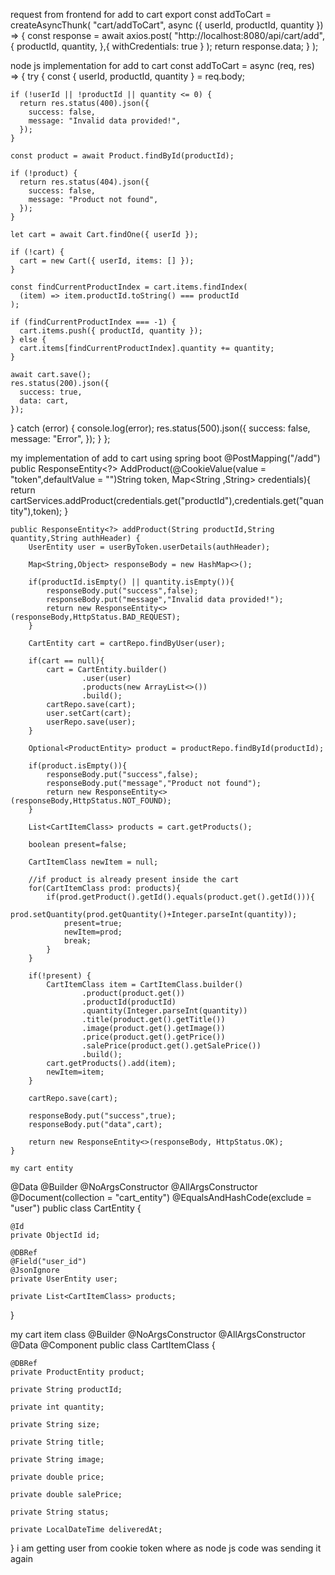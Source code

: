 request from frontend for add to cart
export const addToCart = createAsyncThunk(
  "cart/addToCart",
  async ({ userId, productId, quantity }) => {
    const response = await axios.post(
      "http://localhost:8080/api/cart/add",
      {
        productId,
        quantity,
      },{
        withCredentials: true
      }
    );
    return response.data;
  }
);

node js implementation for add to cart
const addToCart = async (req, res) => {
  try {
    const { userId, productId, quantity } = req.body;

    if (!userId || !productId || quantity <= 0) {
      return res.status(400).json({
        success: false,
        message: "Invalid data provided!",
      });
    }

    const product = await Product.findById(productId);

    if (!product) {
      return res.status(404).json({
        success: false,
        message: "Product not found",
      });
    }

    let cart = await Cart.findOne({ userId });

    if (!cart) {
      cart = new Cart({ userId, items: [] });
    }

    const findCurrentProductIndex = cart.items.findIndex(
      (item) => item.productId.toString() === productId
    );

    if (findCurrentProductIndex === -1) {
      cart.items.push({ productId, quantity });
    } else {
      cart.items[findCurrentProductIndex].quantity += quantity;
    }

    await cart.save();
    res.status(200).json({
      success: true,
      data: cart,
    });
  } catch (error) {
    console.log(error);
    res.status(500).json({
      success: false,
      message: "Error",
    });
  }
};

my implementation of add to cart using spring boot
@PostMapping("/add")
    public ResponseEntity<?> AddProduct(@CookieValue(value = "token",defaultValue = "")String token, Map<String ,String> credentials){
        return cartServices.addProduct(credentials.get("productId"),credentials.get("quantity"),token);
    }

    public ResponseEntity<?> addProduct(String productId,String quantity,String authHeader) {
        UserEntity user = userByToken.userDetails(authHeader);

        Map<String,Object> responseBody = new HashMap<>();

        if(productId.isEmpty() || quantity.isEmpty()){
            responseBody.put("success",false);
            responseBody.put("message","Invalid data provided!");
            return new ResponseEntity<>(responseBody,HttpStatus.BAD_REQUEST);
        }

        CartEntity cart = cartRepo.findByUser(user);

        if(cart == null){
            cart = CartEntity.builder()
                    .user(user)
                    .products(new ArrayList<>())
                    .build();
            cartRepo.save(cart);
            user.setCart(cart);
            userRepo.save(user);
        }

        Optional<ProductEntity> product = productRepo.findById(productId);

        if(product.isEmpty()){
            responseBody.put("success",false);
            responseBody.put("message","Product not found");
            return new ResponseEntity<>(responseBody,HttpStatus.NOT_FOUND);
        }

        List<CartItemClass> products = cart.getProducts();

        boolean present=false;

        CartItemClass newItem = null;

        //if product is already present inside the cart
        for(CartItemClass prod: products){
            if(prod.getProduct().getId().equals(product.get().getId())){
                prod.setQuantity(prod.getQuantity()+Integer.parseInt(quantity));
                present=true;
                newItem=prod;
                break;
            }
        }

        if(!present) {
            CartItemClass item = CartItemClass.builder()
                    .product(product.get())
                    .productId(productId)
                    .quantity(Integer.parseInt(quantity))
                    .title(product.get().getTitle())
                    .image(product.get().getImage())
                    .price(product.get().getPrice())
                    .salePrice(product.get().getSalePrice())
                    .build();
            cart.getProducts().add(item);
            newItem=item;
        }

        cartRepo.save(cart);

        responseBody.put("success",true);
        responseBody.put("data",cart);

        return new ResponseEntity<>(responseBody, HttpStatus.OK);
    }

    my cart entity
    
@Data
@Builder
@NoArgsConstructor
@AllArgsConstructor
@Document(collection = "cart_entity")
@EqualsAndHashCode(exclude = "user")
public class CartEntity {

    @Id
    private ObjectId id;

    @DBRef
    @Field("user_id")
    @JsonIgnore
    private UserEntity user;

    private List<CartItemClass> products;
}

my cart item class
@Builder
@NoArgsConstructor
@AllArgsConstructor
@Data
@Component
public class CartItemClass {

    @DBRef
    private ProductEntity product;

    private String productId;

    private int quantity;

    private String size;

    private String title;

    private String image;

    private double price;

    private double salePrice;

    private String status;

    private LocalDateTime deliveredAt;
}
 i am getting user from cookie token where as node js code was sending it again
